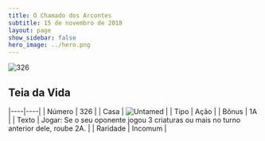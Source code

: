 ```yaml
---
title: O Chamado dos Arcontes
subtitle: 15 de novembro de 2018
layout: page
show_sidebar: false
hero_image: ../hero.png
---
```


![326](https://cdn.keyforgegame.com/media/card_front/pt/341_326_X574G5FJP676_pt.png)

## Teia da Vida

|----|----|
| Número | 326 |
| Casa | ![Untamed](https://archonarcana.com/images/thumb/b/bd/Untamed.png/22px-Untamed.png "Indomados") |
| Tipo | Ação |
| Bônus | 1A |
| Texto | Jogar: Se o seu oponente jogou 3 criaturas ou mais no turno anterior dele, roube 2A. |
| Raridade | Incomum |
